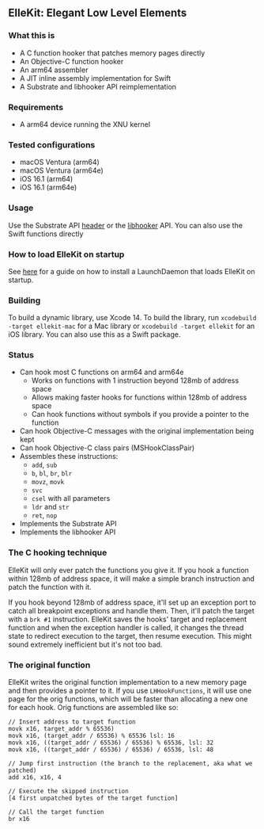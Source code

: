 ##  ElleKit: Elegant Low Level Elements

### What this is

- A C function hooker that patches memory pages directly
- An Objective-C function hooker
- An arm64 assembler
- A JIT inline assembly implementation for Swift
- A Substrate and libhooker API reimplementation

### Requirements

- A arm64 device running the XNU kernel

### Tested configurations

- macOS Ventura (arm64)
- macOS Ventura (arm64e)
- iOS 16.1 (arm64)
- iOS 16.1 (arm64e)

### Usage

Use the Substrate API [header](https://github.com/theos/headers/blob/master/substrate.h) or the [libhooker](https://libhooker.com) API. 
You can also use the Swift functions directly

### How to load ElleKit on startup
See [here](./launchd-plist/LAUNCHDAEMON.md) for a guide on how to install a LaunchDaemon that loads ElleKit on startup.

### Building

To build a dynamic library, use Xcode 14. To build the library, run `xcodebuild -target ellekit-mac` for a Mac library or `xcodebuild -target ellekit` for an iOS library.
You can also use this as a Swift package.

### Status

- Can hook most C functions on arm64 and arm64e
    - Works on functions with 1 instruction beyond 128mb of address space
    - Allows making faster hooks for functions within 128mb of address space
    - Can hook functions without symbols if you provide a pointer to the function
- Can hook Objective-C messages with the original implementation being kept
- Can hook Objective-C class pairs (MSHookClassPair)
- Assembles these instructions: 
    - `add`, `sub`
    - `b`, `bl`, `br`, `blr` 
    - `movz`, `movk`
    - `svc`
    - `csel` with all parameters
    - `ldr` and `str`
    - `ret`, `nop`
- Implements the Substrate API
- Implements the libhooker API

### The C hooking technique

ElleKit will only ever patch the functions you give it. If you hook a function within 128mb of address space, it will make a simple branch instruction and patch the function with it. 

If you hook beyond 128mb of address space, it'll set up an exception port to catch all breakpoint exceptions and handle them. Then, it'll patch the target with a `brk #1` instruction. ElleKit saves the hooks' target and replacement function and when the exception handler is called, it changes the thread state to redirect execution to the target, then resume execution. This might sound extremely inefficient but it's not too bad.

### The original function

ElleKit writes the original function implementation to a new memory page and then provides a pointer to it. If you use `LHHookFunctions`, it will use one page for the orig functions, which will be faster than allocating a new one for each hook. Orig functions are assembled like so: 

```arm64
// Insert address to target function
movk x16, target_addr % 65536)
movk x16, (target_addr / 65536) % 65536 lsl: 16
movk x16, ((target_addr / 65536) / 65536) % 65536, lsl: 32
movk x16, ((target_addr / 65536) / 65536) / 65536, lsl: 48

// Jump first instruction (the branch to the replacement, aka what we patched)
add x16, x16, 4 

// Execute the skipped instruction
[4 first unpatched bytes of the target function]

// Call the target function
br x16
```
